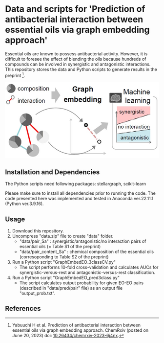 # Data and scripts for 'Prediction of antibacterial interaction between essential oils via graph embedding approach'

Essential oils are known to possess antibacterial activity. However, it is difficult to foresee the effect of blending the oils because hundreds of compounds can be involved in synergistic and antagonistic interactions. This repository stores the data and Python scripts to generate results in the preprint [^1].

<p align="center"><img src="https://github.com/yabuuchi-hiroaki/graph-embedding-eo-eo-interaction/blob/images/github_overview.jpg"></p>

## Installation and Dependencies

The Python scripts need following packages: stellargraph, scikit-learn

Please make sure to install all dependencies prior to running the code. 
The code presented here was implemented and tested in Anaconda ver.22.11.1 (Python ver.3.9.16).

## Usage
1. Download this repository.
2. Uncompress "data.zip" file to create "data" folder.
    - "data/pair_Sa" : synergistic/antagonistic/no interaction pairs of essential oils (= Table S1 of the preprint)
    - "data/pair_content_Sa" : chemical composition of the essential oils (corresoponding to Table S2 of the preprint)
3. Run a Python script "GraphEmbedEO_3classCV.py"
    - The script performs 10-fold cross-validation and calculates AUCs for synergistic-versus-rest and antagonistic-versus-rest classification.
4. Run a Python script "GraphEmbedEO_pred3class.py"
    - The script calculates output probability for given EO-EO pairs (described in "data/pred/pair" file) as an output file "output_prob.txt".

## References
[^1]: Yabuuchi H et al. Prediction of antibacterial interaction between essential oils via graph embedding approach. ChemRxiv (posted on June 20, 2023) doi: [10.26434/chemrxiv-2023-6j4nx](https://doi.org/10.26434/chemrxiv-2023-6j4nx).
